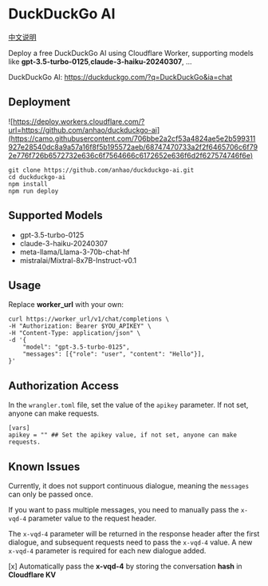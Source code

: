 # DuckDuckGo AI

[中文说明](README.zh.md)

Deploy a free DuckDuckGo AI using Cloudflare Worker, supporting models like **gpt-3.5-turbo-0125**,**claude-3-haiku-20240307**, ...

DuckDuckGo AI: https://duckduckgo.com/?q=DuckDuckGo&ia=chat

## Deployment

![https://deploy.workers.cloudflare.com/?url=https://github.com/anhao/duckduckgo-ai](https://camo.githubusercontent.com/706bbe2a2cf53a4824ae5e2b599311927e28540dc8a9a57a16f8f5b195572aeb/68747470733a2f2f6465706c6f792e776f726b6572732e636c6f7564666c6172652e636f6d2f627574746f6e)

```shell
git clone https://github.com/anhao/duckduckgo-ai.git
cd duckduckgo-ai
npm install
npm run deploy
```

## Supported Models

- gpt-3.5-turbo-0125
- claude-3-haiku-20240307
- meta-llama/Llama-3-70b-chat-hf
- mistralai/Mixtral-8x7B-Instruct-v0.1

## Usage

Replace **worker_url** with your own:

```shell
curl https://worker_url/v1/chat/completions \
-H "Authorization: Bearer $YOU_APIKEY" \
-H "Content-Type: application/json" \
-d '{
    "model": "gpt-3.5-turbo-0125",
    "messages": [{"role": "user", "content": "Hello"}],
}'
```

## Authorization Access

In the `wrangler.toml` file, set the value of the `apikey` parameter. If not set, anyone can make requests.

```
[vars]
apikey = "" ## Set the apikey value, if not set, anyone can make requests.
```

## Known Issues

Currently, it does not support continuous dialogue, meaning the `messages` can only be passed once.

If you want to pass multiple messages, you need to manually pass the `x-vqd-4` parameter value to the request header.

The `x-vqd-4` parameter will be returned in the response header after the first dialogue, and subsequent requests need
to pass the `x-vqd-4` value. A new `x-vqd-4` parameter is required for each new dialogue added.

[x] Automatically pass the **x-vqd-4** by storing the conversation **hash** in **Cloudflare KV**